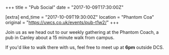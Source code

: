 +++
title = "Pub Social"
date = "2017-10-09T17:30:00Z"

[extra]
end_time = "2017-10-09T19:30:00Z"
location = "Phantom Coa"
original = "https://uwcs.co.uk/events/pub-t1w2/"
+++

Join us as we head out to our weekly gathering at the Phantom Coach, a pub in Canley about a 15 minute walk from campus.

  

If you'd like to walk there with us, feel free to meet up at **6pm** outside DCS.

